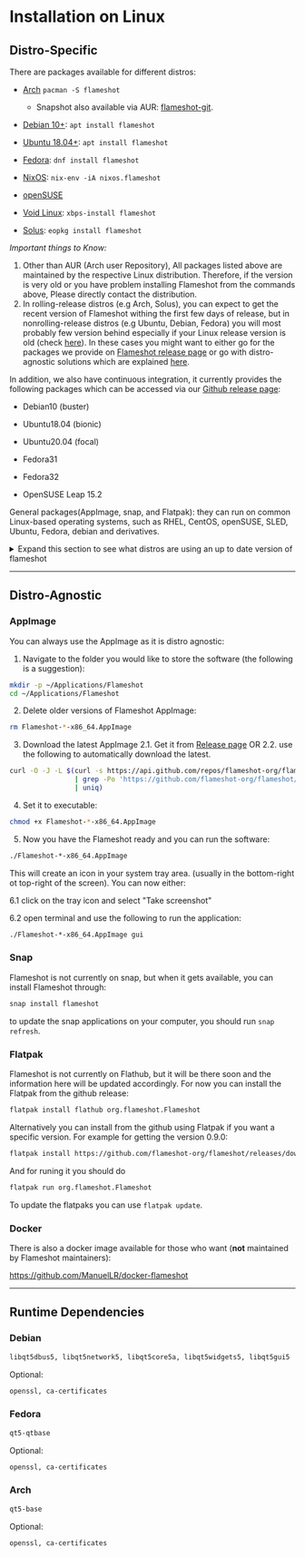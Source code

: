# Installation on Linux

## Distro-Specific

There are packages available for different distros:

- [Arch](https://www.archlinux.org/packages/community/x86_64/flameshot/) `pacman -S flameshot`
    - Snapshot also available via AUR: [flameshot-git](https://aur.archlinux.org/packages/flameshot-git).

- [Debian 10+](https://tracker.debian.org/pkg/flameshot): `apt install flameshot`

- [Ubuntu 18.04+](https://launchpad.net/ubuntu/+source/flameshot): `apt install flameshot`

- [Fedora](https://src.fedoraproject.org/rpms/flameshot): `dnf install flameshot`

- [NixOS](https://search.nixos.org/packages?query=flameshot): `nix-env -iA nixos.flameshot`

- [openSUSE](https://software.opensuse.org/package/flameshot)

- [Void Linux](https://github.com/voidlinux/void-packages/tree/master/srcpkgs/flameshot): `xbps-install flameshot`

- [Solus](https://dev.getsol.us/source/flameshot/): `eopkg install flameshot`


*Important things to Know:*

1. Other than AUR (Arch user Repository), All packages listed above are maintained by the respective Linux distribution. Therefore, if the version is very old or you have problem installing Flameshot from the commands above, Please directly contact the distribution.
2. In rolling-release distros (e.g Arch, Solus), you can expect to get the recent version of Flameshot withing the first few days of release, but in nonrolling-release distros (e.g Ubuntu, Debian, Fedora) you will most probably few version behind especially if your Linux release version is old (check [here]("https://repology.org/metapackage/flameshot/versions)). In these cases you might want to either go for the packages we provide on [Flameshot release page](https://github.com/flameshot-org/flameshot/releases) or go with distro-agnostic solutions which are explained [here](#distro-agnostic).


In addition, we also have continuous integration, it currently provides the following packages which can be accessed via our [Github release page](https://github.com/flameshot-org/flameshot/releases):

- Debian10 (buster)

- Ubuntu18.04 (bionic)

- Ubuntu20.04 (focal)

- Fedora31

- Fedora32

- OpenSUSE Leap 15.2

General packages(AppImage, snap, and Flatpak): they can run on common Linux-based operating systems, such as RHEL, CentOS, openSUSE, SLED, Ubuntu, Fedora, debian and derivatives. 

<details>
  <summary>Expand this section to see what distros are using an up to date version of flameshot</summary>
  <a href="https://repology.org/metapackage/flameshot/versions">
    <img src="https://repology.org/badge/vertical-allrepos/flameshot.svg" alt="Packaging status">
  </a>
</details>


-------------------------------------------------

## Distro-Agnostic

### AppImage

You can always use the AppImage as it is distro agnostic:

1. Navigate to the folder you would like to store the software (the following is a suggestion):

```sh
mkdir -p ~/Applications/Flameshot
cd ~/Applications/Flameshot
```

2. Delete older versions of Flameshot AppImage:

```sh
rm Flameshot-*-x86_64.AppImage
```

3. Download the latest AppImage
   2.1. Get it from [Release page](https://github.com/flameshot-org/flameshot/releases/latest)
   OR
   2.2. use the following to automatically download the latest.

```sh
curl -O -J -L $(curl -s https://api.github.com/repos/flameshot-org/flameshot/releases/latest \
                | grep -Po 'https://github.com/flameshot-org/flameshot/releases/download/[^}]*\.AppImage' \
                | uniq)
```

4. Set it to executable:

```sh
chmod +x Flameshot-*-x86_64.AppImage
```

5. Now you have the Flameshot ready and you can run the software:

```sh
./Flameshot-*-x86_64.AppImage
```

This will create an icon in your system tray area. (usually in the bottom-right ot top-right of the screen). You can now either:

6.1 click on the tray icon and select "Take screenshot"

6.2 open terminal and use the following to run the application:

```sh
./Flameshot-*-x86_64.AppImage gui
```


### Snap

Flameshot is not currently on snap, but when it gets available, you can install Flameshot through:

```sh
snap install flameshot
```

to update the snap applications on your computer, you should run `snap refresh`.


### Flatpak

Flameshot is not currently on Flathub, but it will be there soon and the information here will be updated accordingly. For now you can install the Flatpak from the github release:

```sh
flatpak install flathub org.flameshot.Flameshot
```

Alternatively you can install from the github using Flatpak if you want a specific version. For example for getting the version 0.9.0:

```sh
flatpak install https://github.com/flameshot-org/flameshot/releases/download/v0.9.0/org.flameshot.Flameshot-0.9.0.x86_64.flatpak
```

And for runing it you should do

```sh
flatpak run org.flameshot.Flameshot
```

To update the flatpaks you can use `flatpak update`.


### Docker

There is also a docker image available for those who want (**not** maintained by Flameshot maintainers):

https://github.com/ManuelLR/docker-flameshot

-------------------------------------------------

## Runtime Dependencies

### Debian

```sh
libqt5dbus5, libqt5network5, libqt5core5a, libqt5widgets5, libqt5gui5
```
Optional:

```sh
openssl, ca-certificates
```

### Fedora
```sh
qt5-qtbase
```

Optional:

```sh
openssl, ca-certificates
```

### Arch

```sh
qt5-base
```
Optional:

```sh
openssl, ca-certificates
```
